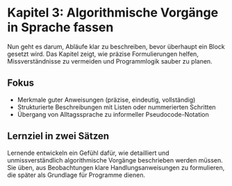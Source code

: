 # Kapitel 3: Algorithmische Vorgänge in Sprache fassen

Nun geht es darum, Abläufe klar zu beschreiben, bevor überhaupt ein Block gesetzt wird. Das Kapitel zeigt, wie präzise Formulierungen helfen, Missverständnisse zu vermeiden und Programmlogik sauber zu planen.

## Fokus

- Merkmale guter Anweisungen (präzise, eindeutig, vollständig)
- Strukturierte Beschreibungen mit Listen oder nummerierten Schritten
- Übergang von Alltagssprache zu informeller Pseudocode-Notation

## Lernziel in zwei Sätzen

Lernende entwickeln ein Gefühl dafür, wie detailliert und unmissverständlich algorithmische Vorgänge beschrieben werden müssen. Sie üben, aus Beobachtungen klare Handlungsanweisungen zu formulieren, die später als Grundlage für Programme dienen.